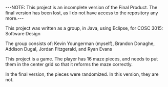 ---NOTE: This project is an incomplete version of the Final Product. The final version has been lost, as I do not have access to the repository any more.---

This project was written as a group, in Java, using Eclipse, for COSC 3015: Software Design

The group consists of: Kevin Youngerman (myself), Brandon Donaghe, Addison Dugal, Jordan Fitzgerald, and Ryan Evans

This project is a game. The player has 16 maze pieces, and needs to put them in the center grid so that it reforms the maze correctly.

In the final version, the pieces were randomized. In this version, they are not.
